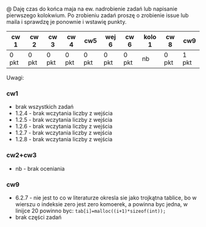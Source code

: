 @ Daję czas do końca maja na ew. nadrobienie zadań lub napisanie pierwszego kolokwium. Po zrobieniu zadań proszę o zrobienie issue lub maila i sprawdzę je ponownie i wstawię punkty.

| cw 1 | cw 2| cw 3| cw 4| cw5 | wej 6 | cw 6 | kolo 1 | cw 8 | cw9 |
|---|---|---|---|---|---|---|---|---|---|
| 0 pkt | 0 pkt | 0 pkt | 0 pkt |0 pkt | 0 pkt | 0 pkt | nb | 0 pkt | 1 pkt |

Uwagi:

### cw1

* brak wszystkich zadań
* 1.2.4 - brak wczytania liczby z wejścia
* 1.2.5 - brak wczytania liczby z wejścia
* 1.2.6 - brak wczytania liczby z wejścia
* 1.2.7 - brak wczytania liczby z wejścia
* 1.2.8 - brak wczytania liczby z wejścia

### cw2+cw3

* nb - brak oceniania

### cw9

* 6.2.7 - nie jest to co w literaturze okresla sie jako trojkątna tablice, bo w wierszu o indeksie zero jest zero komoerek, a powinna byc jedna, w linijce 20 powinno byc: `tab[i]=malloc((i+1)*sizeof(int));`
* brak części zadań
